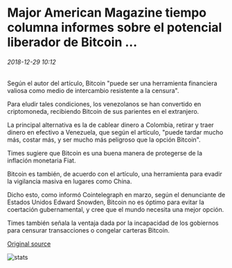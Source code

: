 # Major American Magazine tiempo columna informes sobre el potencial liberador de Bitcoin ...

###### 2018-12-29 10:12

Según el autor del artículo, Bitcoin "puede ser una herramienta financiera valiosa como medio de intercambio resistente a la censura".

Para eludir tales condiciones, los venezolanos se han convertido en criptomoneda, recibiendo Bitcoin de sus parientes en el extranjero.

La principal alternativa es la de cablear dinero a Colombia, retirar y traer dinero en efectivo a Venezuela, que según el artículo, "puede tardar mucho más, costar más, y ser mucho más peligroso que la opción Bitcoin".

Times sugiere que Bitcoin es una buena manera de protegerse de la inflación monetaria Fiat.

Bitcoin es también, de acuerdo con el artículo, una herramienta para evadir la vigilancia masiva en lugares como China.

Dicho esto, como informó Cointelegraph en marzo, según el denunciante de Estados Unidos Edward Snowden, Bitcoin no es óptimo para evitar la coertación gubernamental, y cree que el mundo necesita una mejor opción.

Times también señala la ventaja dada por la incapacidad de los gobiernos para censurar transacciones o congelar carteras Bitcoin.

[Original source](https://cointelegraph.com/news/major-american-magazine-time-column-reports-about-bitcoins-liberating-potential)

![stats](https://c.statcounter.com/11760860/0/a89fa40b/1/ "stats")